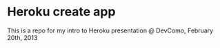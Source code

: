 # Heroku create app

This is a repo for my intro to Heroku presentation @ DevComo, February 20th, 2013